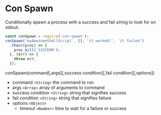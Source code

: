 Con Spawn
==================
Conditionally spawn a process with a success and fail string to look
for on stdout.

```javascript
const conSpawn = require('con-spawn');
conSpawn('myAwesomeShellScript', [], 'it worked!', 'it failed')
  .then((proc) => {
    proc.kill('SIGTERM');
  }, (err) => {
    throw err;
  });
```
conSpawn(command[,args][,success condition][,fail condition][,options])
  * command `<String>` the command to run
  * args `<Array>` array of arguments to command
  * success condition `<String>` string that signifies success
  * fail condition `<String>` string that signifies failure
  * options `<Object>`
    * timeout `<Number>` time to wait for a failure or success
